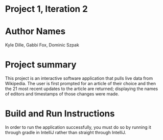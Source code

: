 # Project 1, Iteration 2
# Author Names
Kyle Dille, Gabbi Fox, Dominic Szpak
# Project summary
This project is an interactive software application that pulls live data from Wikipedia. The user is first prompted for an article of their choice and then the 21 most recent updates to the article are returned; displaying the names of editors and timestamps of those changes were made. 

# Build and Run Instructions 
In order to run the application successfully, you must do so by running it through gradle in IntelliJ rather than straight through IntelliJ.
